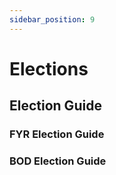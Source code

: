 ```yaml
---
sidebar_position: 9
---
```


# Elections

## Election Guide

### FYR Election Guide

### BOD Election Guide